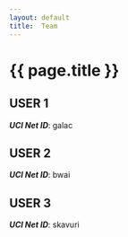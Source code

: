 ```yaml
---
layout: default
title:  Team
---
```


# {{ page.title }}


## USER 1
***UCI Net ID***: galac

## USER 2
***UCI Net ID***: bwai

## USER 3
***UCI Net ID***: skavuri
